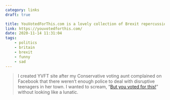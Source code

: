 ```yaml
---
category: links
draft: true

title: YouVotedForThis.com is a lovely collection of Brexit repercussions.
link: https://youvotedforthis.com/
date: 2020-11-14 11:31:04
tags:
    - politics
    - britain
    - brexit
    - funny
    - sad
---
```


> I created YVFT site after my Conservative voting aunt complained on Facebook that there weren’t enough police to deal with disruptive teenagers in her town. I wanted to scream, “[But you voted for this!](https://youvotedforthis.com/story/you-voted-to-cut-police-numbers-if-you-voted-conservative-in-the-2019-uk-general-election/)” without looking like a lunatic.
